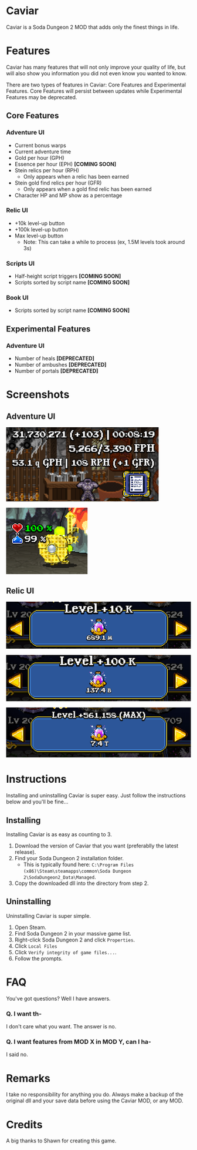# Caviar

Caviar is a Soda Dungeon 2 MOD that adds only the finest things in life.

# Features

Caviar has many features that will not only improve your quality of life, but will also show you information you did not even know you wanted to know.

There are two types of features in Caviar: Core Features and Experimental Features. Core Features will persist between updates while Experimental Features may be deprecated.

## Core Features

### Adventure UI

- Current bonus warps
- Current adventure time
- Gold per hour (GPH)
- Essence per hour (EPH) **[COMING SOON]**
- Stein relics per hour (RPH)
  - Only appears when a relic has been earned
- Stein gold find relics per hour (GFR)
  - Only appears when a gold find relic has been earned
- Character HP and MP show as a percentage

### Relic UI

- +10k level-up button
- +100k level-up button
- Max level-up button
  - Note: This can take a while to process (ex, 1.5M levels took around 3s)

### Scripts UI

- Half-height script triggers **[COMING SOON]**
- Scripts sorted by script name **[COMING SOON]**

### Book UI

- Scripts sorted by script name **[COMING SOON]**

## Experimental Features

### Adventure UI

- Number of heals **[DEPRECATED]**
- Number of ambushes **[DEPRECATED]**
- Number of portals **[DEPRECATED]**

# Screenshots

## Adventure UI

![HUD UI](images/hud-ui.png)

![Stat UI](images/stat-ui.png)

## Relic UI

![Relic UI +10k](images/relic-ui-10k.png)

![Relic UI +100k](images/relic-ui-100k.png)

![Relic UI MAX](images/relic-ui-max.png)

# Instructions

Installing and uninstalling Caviar is super easy. Just follow the instructions below and you'll be fine...

## Installing

Installing Caviar is as easy as counting to 3.

1) Download the version of Caviar that you want (preferablly the latest release).
2) Find your Soda Dungeon 2 installation folder.
   - This is typically found here: `C:\Program Files (x86)\Steam\steamapps\common\Soda Dungeon 2\SodaDungeon2_Data\Managed`.
3) Copy the downloaded dll into the directory from step 2.

## Uninstalling

Uninstalling Caviar is super simple.

1) Open Steam.
2) Find Soda Dungeon 2 in your massive game list.
3) Right-click Soda Dungeon 2 and click `Properties`.
4) Click `Local Files`
5) Click `Verify integrity of game files...`.
6) Follow the prompts.

# FAQ

You've got questions? Well I have answers.

### Q. I want th-

I don't care what you want. The answer is no.

### Q. I want features from MOD X in MOD Y, can I ha-

I said no.

# Remarks

I take no responsibility for anything you do. Always make a backup of the original dll and your save data before using the Caviar MOD, or any MOD.

# Credits

A big thanks to Shawn for creating this game.